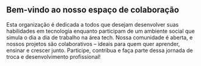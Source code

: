 ## Bem-vindo ao nosso espaço de colaboração

Esta organização é dedicada a todos que desejam desenvolver suas habilidades em tecnologia enquanto participam de um ambiente social que simula o dia a dia de trabalho na área tech. Nossa comunidade é aberta, e nossos projetos são colaborativos – ideais para quem quer aprender, ensinar e crescer junto. Participe, contribua e faça parte dessa jornada de troca e desenvolvimento profissional!
